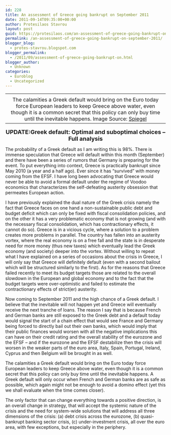 ```yaml
---
id: 228
title: An assessment of Greece going bankrupt on September 2011
date: 2011-09-14T09:35:00+00:00
author: Protesilaos Stavrou
layout: post
guid: https://protesilaos.com/an-assessment-of-greece-going-bankrupt-on-september-2011/
permalink: /an-assessment-of-greece-going-bankrupt-on-september-2011/
blogger_blog:
  - protes-stavrou.blogspot.com
blogger_permalink:
  - /2011/09/assessment-of-greece-going-bankrupt-on.html
blogger_author:
  - Unknown
categories:
  - Euroblog
  - Uncategorized
---
```

<table align="center" cellpadding="0" cellspacing="0" class="tr-caption-container" style="margin-left: auto; margin-right: auto; text-align: center;">
  <tr>
    <td style="text-align: center;">
    </td>
  </tr>
  
  <tr>
    <td class="tr-caption" style="text-align: center;">
      The calamities a Greek default would bring on the Euro today force European leaders to keep Greece above water, even though it is a common secret that this policy can only buy time until the inevitable happens. Image Source: <a href="http://www.spiegel.de/international/europe/0,1518,666886,00.html">Spiegel</a>
    </td>
  </tr>
</table>

<div style="text-align: center;">
  <b><span style="font-size: large;">UPDATE:Greek default: Optimal and suboptimal choices &#8211; Full analysis</span></b>
</div>

The probability of a Greek default as I am writing this is 98%. There is immense speculation that Greece will default within this month (September) and there have been a series of rumors that Germany is preparing for the event. To put everything into context, Greece is practically bankrupt since May 2010 (a year and a half ago). Ever since it has &#8220;survived&#8221; with money coming from the EFSF. I have long been advocating that Greece would never be able to avoid a formal default under the regime of Voodoo economics that characterizes the self-defeating austerity obsession that permeates European action.

I have previously explained the dual nature of the Greek crisis namely the fact that Greece faces on one hand a non-sustainable public debt and budget deficit which can only be fixed with fiscal consolidation policies, and on the other it has a very problematic economy that is not growing (and with the necessary fiscal consolidation, which has contractionary effects, it cannot do so). Greece is in a vicious cycle, where a solution to a problem creates more problems in parallel. The country has fallen into an austerity vortex, where the real economy is on a free fall and the state is in desperate need for more money (thus new taxes) which eventually lead the Greek economy (and society) deeper into the vortex. Without willing to repeat what I have explained on a series of occasions about the crisis in Greece, I will only say that Greece will definitely default (even with a second bailout which will be structured similarly to the first). As for the reasons that Greece failed recently to meet its budget targets those are related to the overall slowdown in the European and global economy and to the fact that the budget targets were over-optimistic and failed to estimate the contractionary effects of strict(er) austerity.

Now coming to September 2011 and the high chance of a Greek default. I believe that the inevitable will not happen yet and Greece will eventually receive the next tranche of loans. The reason I say that is because French and German banks are still exposed to the Greek debt and a default today would signal the start of a chain effect that would see France and Germany being forced to directly bail out their own banks, which would imply that their public finances would worsen with all the negative implications this can have on their credit rating and the overall stability of the eurozone and the EFSF &#8211; and if the eurozone and the EFSF destabilize then the crisis will worsen in the weaker parts of the euro area, Italy, Spain, Portugal, Ireland, Cyprus and then Belgium will be brought in as well.

The calamities a Greek default would bring on the Euro today force European leaders to keep Greece above water, even though it is a common secret that this policy can only buy time until the inevitable happens. A Greek default will only occur when French and German banks are as safe as possible, which again might not be enough to avoid a domino effect (yet this we shall evaluate when the time comes closer).

The only factor that can change everything towards a positive direction, is an overall change in strategy, that will accept the systemic nature of the crisis and the need for system-wide solutions that will address all three dimensions of the crisis: (a) debt crisis across the eurozone, (b) quasi-bankrupt banking sector crisis, (c) under-investment crisis, all over the euro area, with few exceptions, but especially in the periphery.